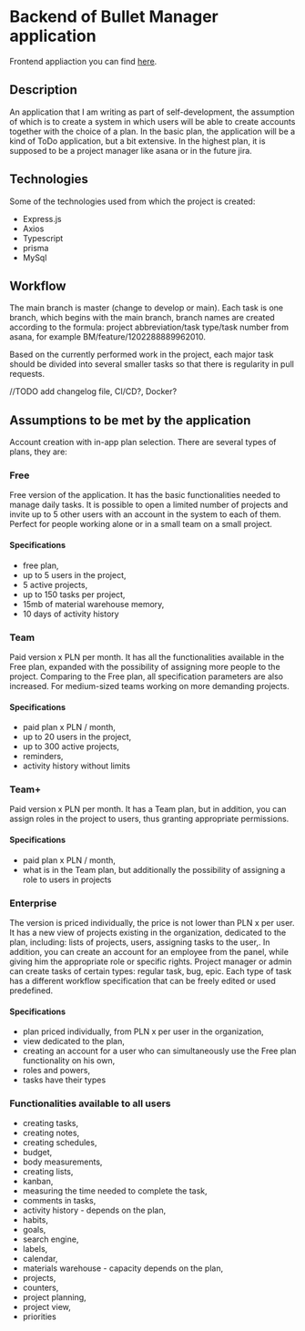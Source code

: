 # Backend of Bullet Manager application

Frontend appliaction you can find [here](https://github.com/BurdalskiBartosz/bullet-manager-frontend).

## Description

An application that I am writing as part of self-development, the assumption of which is to create a system in which users will be able to create accounts together with the choice of a plan. In the basic plan, the application will be a kind of ToDo application, but a bit extensive. In the highest plan, it is supposed to be a project manager like asana or in the future jira.

## Technologies

Some of the technologies used from which the project is created:

* Express.js
* Axios
* Typescript
* prisma
* MySql

## Workflow

The main branch is master (change to develop or main). Each task is one branch, which begins with the main branch, branch names are created according to the formula: project abbreviation/task type/task number from asana, for example BM/feature/1202288889962010.

Based on the currently performed work in the project, each major task should be divided into several smaller tasks so that there is regularity in pull requests.

//TODO add changelog file, CI/CD?, Docker?

## Assumptions to be met by the application

Account creation with in-app plan selection. There are several types of plans, they are:

### Free

Free version of the application. It has the basic functionalities needed to manage daily tasks. It is possible to open a limited number of projects and invite up to 5 other users with an account in the system to each of them. Perfect for people working alone or in a small team on a small project.

#### Specifications

- free plan,
- up to 5 users in the project,
- 5 active projects,
- up to 150 tasks per project,
- 15mb of material warehouse memory,
- 10 days of activity history

### Team

Paid version x PLN per month. It has all the functionalities available in the Free plan, expanded with the possibility of assigning more people to the project. Comparing to the Free plan, all specification parameters are also increased. For medium-sized teams working on more demanding projects.

#### Specifications

- paid plan x PLN / month,
- up to 20 users in the project,
- up to 300 active projects,
- reminders,
- activity history without limits

### Team+

Paid version x PLN per month. It has a Team plan, but in addition, you can assign roles in the project to users, thus granting appropriate permissions.

#### Specifications

- paid plan x PLN / month,
- what is in the Team plan, but additionally the possibility of assigning a role to users in projects

### Enterprise

The version is priced individually, the price is not lower than PLN x per user. It has a new view of projects existing in the organization, dedicated to the plan, including: lists of projects, users, assigning tasks to the user,. In addition, you can create an account for an employee from the panel, while giving him the appropriate role or specific rights. Project manager or admin can create tasks of certain types: regular task, bug, epic. Each type of task has a different workflow specification that can be freely edited or used predefined.

#### Specifications

- plan priced individually, from PLN x per user in the organization,
- view dedicated to the plan,
- creating an account for a user who can simultaneously use the Free plan functionality on his own,
- roles and powers,
- tasks have their types

### Functionalities available to all users

- creating tasks,
- creating notes,
- creating schedules,
- budget,
- body measurements,
- creating lists,
- kanban,
- measuring the time needed to complete the task,
- comments in tasks,
- activity history - depends on the plan,
- habits,
- goals,
- search engine,
- labels,
- calendar,
- materials warehouse - capacity depends on the plan,
- projects,
- counters,
- project planning,
- project view,
- priorities
